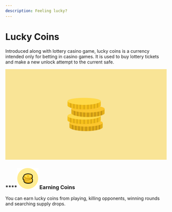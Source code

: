 ```yaml
---
description: Feeling lucky?
---
```


# Lucky Coins

Introduced along with lottery casino game, lucky coins is a currency intended only for betting in casino games. It is used to buy lottery tickets and make a new unlock attempt to the current safe.

![](../../.gitbook/assets/coins_banner.png)

### \*\*\*\*![](../../.gitbook/assets/cannotbuy.png) Earning Coins

You can earn lucky coins from playing, killing opponents, winning rounds and searching supply drops.

